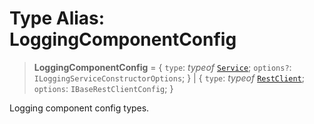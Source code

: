 # Type Alias: LoggingComponentConfig

> **LoggingComponentConfig** = \{ `type`: *typeof* [`Service`](../variables/LoggingComponentType.md#service); `options?`: `ILoggingServiceConstructorOptions`; \} \| \{ `type`: *typeof* [`RestClient`](../variables/LoggingComponentType.md#restclient); `options`: `IBaseRestClientConfig`; \}

Logging component config types.
